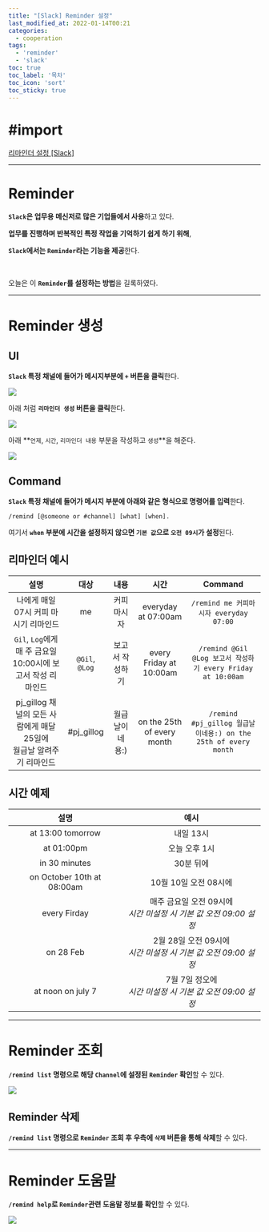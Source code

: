 ```yaml
---
title: "[Slack] Reminder 설정"
last_modified_at: 2022-01-14T00:21
categories: 
  - cooperation
tags: 
  - 'reminder' 
  - 'slack'
toc: true
toc_label: '목차'
toc_icon: 'sort'
toc_sticky: true
---
```

# #import
[리마인더 설정 [Slack]](https://slack.com/intl/ko-kr/help/articles/208423427-%EB%A6%AC%EB%A7%88%EC%9D%B8%EB%8D%94-%EC%84%A4%EC%A0%95)


---

# Reminder


**`Slack`은 업무용 메신저로 많은 기업들에서 사용**하고 있다.

**업무를 진행하며 반복적인 특정 작업을 기억하기 쉽게 하기 위해**,

**`Slack`에서는 `Reminder`라는 기능을 제공**한다.

<br>

오늘은 이 **`Reminder`를 설정하는 방법**을 길록하였다.


---

# Reminder 생성

## UI


**`Slack` 특정 채널에 들어가 메시지부분에 `+` 버튼을 클릭**한다.

![](https://images.velog.io/images/gillog/post/7323f307-6eea-400e-9c0f-9dbfe43f60d8/image.png)

아래 처럼 **`리마인더 생성` 버튼을 클릭**한다.

![](https://images.velog.io/images/gillog/post/d8772ba7-fab7-46bf-b032-62baa889a6cc/image.png)

아래 **`언제`, `시간`, `리마인더 내용` 부분을 작성하고 `생성`**을 해준다.

![](https://images.velog.io/images/gillog/post/23022d04-eb31-469e-b1fb-eb6c1a4d6b91/image.png)

## Command

**`Slack` 특정 채널에 들어가 메시지 부분에 아래와 같은 형식으로 명령어를 입력**한다.

```
/remind [@someone or #channel] [what] [when].
```

여기서 **`when` 부분에 시간을 설정하지 않으면 `기본 값`으로 `오전 09시`가 설정**된다.


## 리마인더 예시

|설명|대상|내용|시간|Command|
|:--:|:--:|:--:|:--:|:--:|
|나에게 매일 07시 커피 마시기 리마인드|me|커피마시자|everyday at 07:00am|`/remind me 커피마시자 everyday 07:00`
|`Gil`, `Log`에게 <br>매 주 금요일 10:00시에 보고서 작성 리마인드|`@Gil`, `@Log`|보고서 작성하기|every Friday at 10:00am|`/remind @Gil @Log 보고서 작성하기 every Friday at 10:00am`|
|pj_gillog 채널의 모든 사람에게 매달 25일에<br>월급날 알려주기 리마인드|#pj_gillog|월급날이네용:)|on the 25th of every month|`/remind #pj_gillog 월급날이네용:) on the 25th of every month`|


## 시간 예제

|설명|예시|
|:--:|:------------:|
|at 13:00 tomorrow|내일 13시|
|at 01:00pm|오늘 오후 1시|
|in 30 minutes| 30분 뒤에|
|on October 10th at 08:00am|10월 10일 오전 08시에|
|every Firday|매주 금요일 오전 09시에<br>_시간 미설정 시 기본 값 오전 09:00 설정_|
|on 28 Feb|2월 28일 오전 09시에<br>_시간 미설정 시 기본 값 오전 09:00 설정_|
|at noon on july 7| 7월 7일 정오에<br>_시간 미설정 시 기본 값 오전 09:00 설정_|



---


# Reminder 조회

**`/remind list` 명령으로 해당 `Channel`에 설정된 `Reminder` 확인**할 수 있다.

![](https://images.velog.io/images/gillog/post/467bacf3-5909-4ca6-9e83-960d0773eaa7/image.png)

## Reminder 삭제

**`/remind list` 명령으로 `Reminder` 조회 후 우측에 `삭제` 버튼을 통해 삭제**할 수 있다.


---

# Reminder 도움말

**`/remind help`로 `Reminder`관련 도움말 정보를 확인**할 수 있다.

![](https://images.velog.io/images/gillog/post/f4d6c06e-c780-416e-a3ee-ebb0746a7043/image.png)
